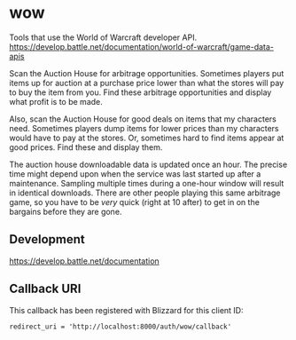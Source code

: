 # wow

Tools that use the World of Warcraft developer API. https://develop.battle.net/documentation/world-of-warcraft/game-data-apis

Scan the Auction House for arbitrage opportunities. Sometimes players put items up for auction at a purchase price lower than what the stores will pay to buy the item from you. Find these arbitrage opportunities and display what profit is to be made.

Also, scan the Auction House for good deals on items that my characters need. Sometimes players dump items for lower prices than my characters would have to pay at the stores. Or, sometimes hard to find items appear at good prices. Find these and display them.

The auction house downloadable data is updated once an hour. The precise time might depend upon when the service was last started up after a maintenance. Sampling multiple times during a one-hour window will result in identical downloads. There are other people playing this same arbitrage game, so you have to be *very* quick (right at 10 after) to get in on the bargains before they are gone.

## Development

https://develop.battle.net/documentation

## Callback URI

This callback has been registered with Blizzard for this client ID:

```text
redirect_uri = 'http://localhost:8000/auth/wow/callback'
```
